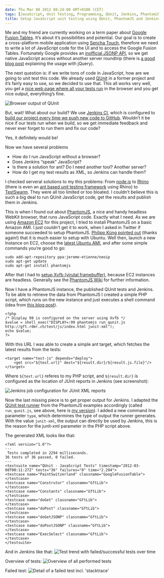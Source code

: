 ```yaml
---
date: Thu Mar 08 2012 08:24:00 GMT+0100 (CET)
tags: [JavaScript, Unit Testing, Programming, QUnit, Jenkins, PhantomJS, Amazon EC2]
title: Setup JavaScript unit testing using QUnit, PhantomJS and Jenkins on Amazon EC2
---
```



Me and my friend are currently working on a term paper about [Google
Fusion Tables](https://developers.google.com/fusiontables/). It’s about
it’s possibilities and potential. Our goal is to create a cross-platform
mobile application using [Sencha
Touch](http://www.sencha.com/products/touch), therefore we need to write
a lot of JavaScript code for the UI and to access the Google Fusion
Tables. Fortunately Google provides an [inofficial JSONP
API](https://groups.google.com/forum/#!topic/fusion-tables-users-group/TGDzExKymoI/discussion),
so we get native JavaScript access without another server roundtrip
(there is [a good blog
post](http://www.reddmetrics.com/2011/08/10/fusion-tables-javascript-query-maps.html)
explaining the usage with jQuery).

The next question is: if we write tons of code in JavaScript, how are we
going to unit test this code. We already used
[QUnit](http://docs.jquery.com/QUnit) in a former project and it’s
fairly easy to use, so we decided to use that. This all works very well,
you get a [nice web page where all your tests
run](http://gft.rdmr.ch/test/js) in the browser and you get nice output,
everything’s fine.

![Browser output of
QUnit](http://media.tumblr.com/tumblr_m0ivihw8Rb1qa2z4q.png "Browser output of QUnit")

But, wait! What about our build? We use [Jenkins
CI](http://jenkins-ci.org/), which is configured to [build our project
every time we push new code to
GitHub](https://wiki.jenkins-ci.org/display/JENKINS/Github+Plugin).
Wouldn’t it be nice if our tests run when we build, so we get immediate
feedback and never ever forget to run them and fix our code?

Yes, it definitely would be!

Now we have several problems

-   How do I run JavaScript without a browser?
-   Does Jenkins “speak” JavaScript?
-   Is there a solution for ant? Do I need another tool? Another server?
-   How do I get my test results as XML, so Jenkins can handle them?

I checked serveral solutions to my this problems: From
[node.js](http://nodejs.org/) to [Rhino](http://www.mozilla.org/rhino/)
(there is even an [ant based unit testing
framework](http://code.google.com/p/rhinounit/) using Rhino) to
[TestSwarm](http://swarm.jquery.org/). They were all too limited or too
bloated. I couldn’t believe this is such a big deal to run QUnit
JavaScript code, get the results and publish them in Jenkins.

This is when I found out about [PhantomJS](http://www.phantomjs.org/), a
nice and handy headless WebKit browser, that runs JavaScript code.
Exactly what I need. As we are using [Amazon
EC2](http://aws.amazon.com/ec2/) for this project, I tried to install
PhantomJS on a basic Amazon AMI. I just couldn’t get it to work, when I
asked in Twitter if someone succeeded to setup PhantomJS. [Philipp Küng
pointed
out](https://twitter.com/#!/philippkueng/status/176606716492914688)
(thanks again!) that it is much easier to setup with Ubuntu. Well then,
launch a new Instance on EC2, choose the [latest Ubuntu
AMI](http://cloud.ubuntu.com/ami/), and after some simple commands
you’re good to go:

    sudo add-apt-repository ppa:jerome-etienne/neoip
    sudo apt-get update
    sudo apt-get install phantomjs

After that I had to [setup Xvfb (virutal
framebuffer)](http://code.google.com/p/phantomjs/wiki/XvfbSetup),
because EC2 instances are headless. Generally see the [PhantomJS
Wiki](http://code.google.com/p/phantomjs/wiki/PhantomJS) for further
information.

Now I have a PhantomJS instance, the published QUnit tests and Jenkins.
To be able to retrieve the data from PhantomJS I created a simple PHP
script, which runs on the new instance and just executes a shell command
(idea from [this blog
post](http://cisight.com/run-latest-phantomjs-with-shell_exec-php-on-ubuntu-11-10-oneiric/)).

    <?php
    /* Display 99 is configured on the server using Xvfb */
    $value = shell_exec("DISPLAY=:99 phantomjs run_qunit.js http://gft.rdmr.ch/test/js/index.html junit-xml");
    echo $value;
    ?>

With this URL I was able to create a simple ant target, which fetches
the latest results from the tests:

    <target name="test-js" depends="deploy">
        <get src="${test.url}" dest="${result.dir}/${result.js.file}"/>
    </target>

Where `${test.url}` referes to my PHP script, and `${result.dir}` is
configured as the location of JUnit reports in Jenkins (see screenshot):

![Jenkins job configuration for JUnit XML
reports](http://media.tumblr.com/tumblr_m0jhgm87wz1qa2z4q.png "Jenkins job configuration for JUnit XML reports")

Now the last missing piece is to get proper output for Jenkins. I
adapted the [QUnit test
runner](https://github.com/ariya/phantomjs/blob/1.2/examples/run-qunit.js)
from the PhantomJS examples accordingly (called `run_qunit.js`, see
above, here is [my
version](https://github.com/odi86/GFTPrototype/blob/master/test/js/run_qunit.js)).
I added a new command line parameter `type`, which determines the type
of output the runner generates. With the value `junit-xml`, the output
can directly be used by Jenkins, this is the reason for the junit-xml
parameter in the PHP script above.

The generated XML looks like that:

    <?xml version="1.0"?>
    ---
     Tests completed in 2294 milliseconds.
    36 tests of 36 passed, 0 failed. 
    ---
    <testsuite name="QUnit - JavaScript Tests" timestamp="2012-03-08T00:11:27Z" tests="36" failures="0" time="2.294">
    <testcase name="PaintSwitzerland" classname="GoogleFusionTable">
    </testcase>
    <testcase name="Construtor" classname="GftLib">
    </testcase>
    <testcase name="Constants" classname="GftLib">
    </testcase>
    <testcase name="doGet" classname="GftLib">
    </testcase>
    <testcase name="doPost" classname="GftLib">
    </testcase>
    <testcase name="doGetJSONP" classname="GftLib">
    </testcase>
    <testcase name="doPostJSONP" classname="GftLib">
    </testcase>
    <testcase name="ExecSelect" classname="GftLib">
    </testcase>
    </testsuite>

And in Jenkins like that: ![Test trend with failed/successful tests over
time](http://media.tumblr.com/tumblr_m0ji3zihxl1qa2z4q.png "Test trend with failed/successful tests over time")

Overview of tests: ![Overview of all performed
tests](http://media.tumblr.com/tumblr_m0ji5dTeGL1qa2z4q.png "Overview of all performed tests")

Failed test: ![Detail of a failed test incl.
'stacktrace'](http://media.tumblr.com/tumblr_m0jie0S4WY1qa2z4q.png "Detail of a failed test incl. 'stacktrace'")

